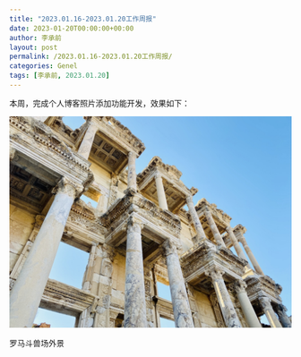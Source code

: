 ```yaml
---
title: "2023.01.16-2023.01.20工作周报"
date: 2023-01-20T00:00:00+00:00
author: 李承前
layout: post
permalink: /2023.01.16-2023.01.20工作周报/
categories: Genel
tags: [李承前, 2023.01.20]
---
```

本周，完成个人博客照片添加功能开发，效果如下：

![李承前](/assets/images/ephesus.jpg "斗兽场")

罗马斗兽场外景